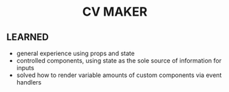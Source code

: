 <h1 align='center'>CV MAKER</h1>

<h2 >LEARNED</h2>

- general experience using props and state
- controlled components, using state as the sole source of information for inputs
- solved how to render variable amounts of custom components via event handlers
